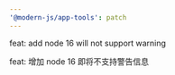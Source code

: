 ```yaml
---
'@modern-js/app-tools': patch
---
```


feat: add node 16 will not support warning

feat: 增加 node 16 即将不支持警告信息
